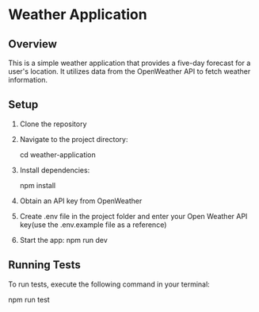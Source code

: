 # Weather Application

## Overview

This is a simple weather application that provides a five-day forecast for a user's location. It utilizes data from the OpenWeather API to fetch weather information.

## Setup

1. Clone the repository

2. Navigate to the project directory:

   cd weather-application

3. Install dependencies:

   npm install

4. Obtain an API key from OpenWeather

5. Create .env file in the project folder and enter your Open Weather API key(use the .env.example file as a reference)

6. Start the app:
   npm run dev

## Running Tests

To run tests, execute the following command in your terminal:

npm run test
